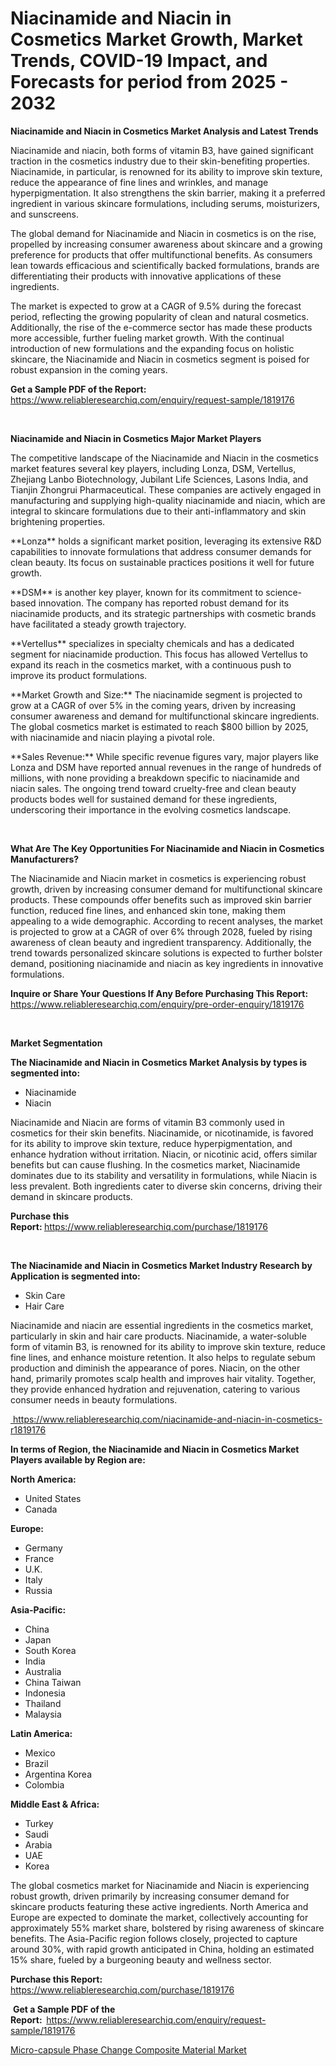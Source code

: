 <p><h1>Niacinamide and Niacin in Cosmetics Market Growth, Market Trends, COVID-19 Impact, and Forecasts for period from 2025 - 2032</h1></p><p><strong>Niacinamide and Niacin in Cosmetics Market Analysis and Latest Trends</strong></p>
<p><p>Niacinamide and niacin, both forms of vitamin B3, have gained significant traction in the cosmetics industry due to their skin-benefiting properties. Niacinamide, in particular, is renowned for its ability to improve skin texture, reduce the appearance of fine lines and wrinkles, and manage hyperpigmentation. It also strengthens the skin barrier, making it a preferred ingredient in various skincare formulations, including serums, moisturizers, and sunscreens.</p><p>The global demand for Niacinamide and Niacin in cosmetics is on the rise, propelled by increasing consumer awareness about skincare and a growing preference for products that offer multifunctional benefits. As consumers lean towards efficacious and scientifically backed formulations, brands are differentiating their products with innovative applications of these ingredients. </p><p>The market is expected to grow at a CAGR of 9.5% during the forecast period, reflecting the growing popularity of clean and natural cosmetics. Additionally, the rise of the e-commerce sector has made these products more accessible, further fueling market growth. With the continual introduction of new formulations and the expanding focus on holistic skincare, the Niacinamide and Niacin in cosmetics segment is poised for robust expansion in the coming years.</p></p>
<p><strong>Get a Sample PDF of the Report:&nbsp;</strong> <a href="https://www.reliableresearchiq.com/enquiry/request-sample/1819176?utm_campaign=3514&utm_medium=2&utm_source=Github&utm_content=ia&utm_term=03042025&utm_id=niacinamide-and-niacin-in-cosmetics">https://www.reliableresearchiq.com/enquiry/request-sample/1819176</a></p>
<p>&nbsp;</p>
<p><strong>Niacinamide and Niacin in Cosmetics Major Market Players</strong></p>
<p><p>The competitive landscape of the Niacinamide and Niacin in the cosmetics market features several key players, including Lonza, DSM, Vertellus, Zhejiang Lanbo Biotechnology, Jubilant Life Sciences, Lasons India, and Tianjin Zhongrui Pharmaceutical. These companies are actively engaged in manufacturing and supplying high-quality niacinamide and niacin, which are integral to skincare formulations due to their anti-inflammatory and skin brightening properties.</p><p>**Lonza** holds a significant market position, leveraging its extensive R&D capabilities to innovate formulations that address consumer demands for clean beauty. Its focus on sustainable practices positions it well for future growth. </p><p>**DSM** is another key player, known for its commitment to science-based innovation. The company has reported robust demand for its niacinamide products, and its strategic partnerships with cosmetic brands have facilitated a steady growth trajectory. </p><p>**Vertellus** specializes in specialty chemicals and has a dedicated segment for niacinamide production. This focus has allowed Vertellus to expand its reach in the cosmetics market, with a continuous push to improve its product formulations.</p><p>**Market Growth and Size:** The niacinamide segment is projected to grow at a CAGR of over 5% in the coming years, driven by increasing consumer awareness and demand for multifunctional skincare ingredients. The global cosmetics market is estimated to reach $800 billion by 2025, with niacinamide and niacin playing a pivotal role.</p><p>**Sales Revenue:** While specific revenue figures vary, major players like Lonza and DSM have reported annual revenues in the range of hundreds of millions, with none providing a breakdown specific to niacinamide and niacin sales. The ongoing trend toward cruelty-free and clean beauty products bodes well for sustained demand for these ingredients, underscoring their importance in the evolving cosmetics landscape.</p></p>
<p>&nbsp;</p>
<p><strong>What Are The Key Opportunities For Niacinamide and Niacin in Cosmetics Manufacturers?</strong></p>
<p><p>The Niacinamide and Niacin market in cosmetics is experiencing robust growth, driven by increasing consumer demand for multifunctional skincare products. These compounds offer benefits such as improved skin barrier function, reduced fine lines, and enhanced skin tone, making them appealing to a wide demographic. According to recent analyses, the market is projected to grow at a CAGR of over 6% through 2028, fueled by rising awareness of clean beauty and ingredient transparency. Additionally, the trend towards personalized skincare solutions is expected to further bolster demand, positioning niacinamide and niacin as key ingredients in innovative formulations.</p></p>
<p><strong>Inquire or Share Your Questions If Any Before Purchasing This Report:</strong> <a href="https://www.reliableresearchiq.com/enquiry/pre-order-enquiry/1819176?utm_campaign=3514&utm_medium=2&utm_source=Github&utm_content=ia&utm_term=03042025&utm_id=niacinamide-and-niacin-in-cosmetics">https://www.reliableresearchiq.com/enquiry/pre-order-enquiry/1819176</a></p>
<p>&nbsp;</p>
<p><strong>Market Segmentation</strong></p>
<p><strong>The Niacinamide and Niacin in Cosmetics Market Analysis by types is segmented into:</strong></p>
<p><ul><li>Niacinamide</li><li>Niacin</li></ul></p>
<p><p>Niacinamide and Niacin are forms of vitamin B3 commonly used in cosmetics for their skin benefits. Niacinamide, or nicotinamide, is favored for its ability to improve skin texture, reduce hyperpigmentation, and enhance hydration without irritation. Niacin, or nicotinic acid, offers similar benefits but can cause flushing. In the cosmetics market, Niacinamide dominates due to its stability and versatility in formulations, while Niacin is less prevalent. Both ingredients cater to diverse skin concerns, driving their demand in skincare products.</p></p>
<p><strong>Purchase this Report:&nbsp;</strong><a href="https://www.reliableresearchiq.com/purchase/1819176?utm_campaign=3514&utm_medium=2&utm_source=Github&utm_content=ia&utm_term=03042025&utm_id=niacinamide-and-niacin-in-cosmetics">https://www.reliableresearchiq.com/purchase/1819176</a></p>
<p>&nbsp;</p>
<p><strong>The Niacinamide and Niacin in Cosmetics Market Industry Research by Application is segmented into:</strong></p>
<p><ul><li>Skin Care</li><li>Hair Care</li></ul></p>
<p><p>Niacinamide and niacin are essential ingredients in the cosmetics market, particularly in skin and hair care products. Niacinamide, a water-soluble form of vitamin B3, is renowned for its ability to improve skin texture, reduce fine lines, and enhance moisture retention. It also helps to regulate sebum production and diminish the appearance of pores. Niacin, on the other hand, primarily promotes scalp health and improves hair vitality. Together, they provide enhanced hydration and rejuvenation, catering to various consumer needs in beauty formulations.</p></p>
<p><a href="https://www.reliableresearchiq.com/niacinamide-and-niacin-in-cosmetics-r1819176?utm_campaign=3514&utm_medium=2&utm_source=Github&utm_content=ia&utm_term=03042025&utm_id=niacinamide-and-niacin-in-cosmetics">&nbsp;https://www.reliableresearchiq.com/niacinamide-and-niacin-in-cosmetics-r1819176</a></p>
<p><strong>In terms of Region, the Niacinamide and Niacin in Cosmetics Market Players available by Region are:</strong></p>
<p>
    <p> <strong> North America: </strong>
        <ul>
            <li>United States</li>
            <li>Canada</li>
        </ul>
        </p> 
    <p> <strong> Europe: </strong>
        <ul>
            <li>Germany</li>
            <li>France</li>
            <li>U.K.</li>
            <li>Italy</li>
            <li>Russia</li>
        </ul>
        </p> 
    <p> <strong> Asia-Pacific: </strong>
        <ul>
            <li>China</li>
            <li>Japan</li>
            <li>South Korea</li>
            <li>India</li>
            <li>Australia</li>
            <li>China Taiwan</li>
            <li>Indonesia</li>
            <li>Thailand</li>
            <li>Malaysia</li>
        </ul>
        </p> 
    <p> <strong> Latin America: </strong>
        <ul>
            <li>Mexico</li>
            <li>Brazil</li>
            <li>Argentina Korea</li>
            <li>Colombia</li>
        </ul>
        </p> 
    <p> <strong> Middle East & Africa: </strong>
        <ul>
            <li>Turkey</li>
            <li>Saudi</li>
            <li>Arabia</li>
            <li>UAE</li>
            <li>Korea</li>
        </ul>
    </p>
    </p>
<p><p>The global cosmetics market for Niacinamide and Niacin is experiencing robust growth, driven primarily by increasing consumer demand for skincare products featuring these active ingredients. North America and Europe are expected to dominate the market, collectively accounting for approximately 55% market share, bolstered by rising awareness of skincare benefits. The Asia-Pacific region follows closely, projected to capture around 30%, with rapid growth anticipated in China, holding an estimated 15% share, fueled by a burgeoning beauty and wellness sector.</p></p>
<p><strong>Purchase this Report: </strong><a href="https://www.reliableresearchiq.com/purchase/1819176?utm_campaign=3514&utm_medium=2&utm_source=Github&utm_content=ia&utm_term=03042025&utm_id=niacinamide-and-niacin-in-cosmetics">https://www.reliableresearchiq.com/purchase/1819176</a></p>
<p>&nbsp;<strong>Get a Sample PDF of the Report:&nbsp;&nbsp;</strong><a href="https://www.reliableresearchiq.com/enquiry/request-sample/1819176?utm_campaign=3514&utm_medium=2&utm_source=Github&utm_content=ia&utm_term=03042025&utm_id=niacinamide-and-niacin-in-cosmetics">https://www.reliableresearchiq.com/enquiry/request-sample/1819176</a></p>
<p><strong></strong></p>
<p><p><a href="https://github.com/kmettjanksj7/Market-Research-Report-List-1/blob/main/micro-capsule-phase-change-composite-material-market.md?utm_campaign=3514&utm_medium=2&utm_source=Github&utm_content=ia&utm_term=03042025&utm_id=niacinamide-and-niacin-in-cosmetics">Micro-capsule Phase Change Composite Material Market</a></p></p>